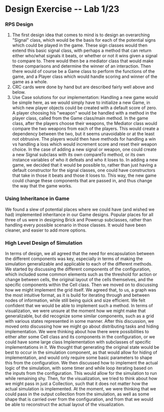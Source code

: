 # Design Exercise -- Lab 1/23

### RPS Design 
 1) The first design idea that comes to mind is to design an overarching "Signal" class, which would be the basis for 
 each of the potential signs which could be played in the game. These sign classes would then extend this basic signal
 class, with perhaps a method that can return either who/what signals it beats, or whether or not it wins given a 
 signal to compare to. There would then be a mediator class that would make these comparisons and determine the winner
 of an interaction. Then there would of course be a Game class to perform the functions of the game, and a Player class
 which would handle scoring and winner of the game as a whole.
 2) CRC cards were done by hand but are described fairly well above and below.
 3) Use Case solutions for our implementation:
 Handling a new game would be simple here, as we would simply have to initialize a new Game, in which new player
 objects could be created with a default score of zero.
 A player choosing his "weapon" would be handled with a method in the player class, called from the Game class/main method.
 In the game class, after the players choose their weapons, the Mediator class would compare the two weapons from each of
 the players. This would create a dependency between the two, but it seems unavoidable or at the least not obtrusive. The
 players would then have methods for handling a win vs handling a loss which would increment score and reset their weapon
 choice.
 In the case of adding a new signal or weapon, one could create a new Signal subclass with its own compareTo method, or 
 its own instance variables of who it defeats and who it loses to.
 In adding a new game, we decided that it would be possible to, rather than just having a default constructor for the signal
 classes, one could have constructors that take in those it beats and those it loses to. This way, the new game could change
 these components that are passed in, and thus change the way that the game works.
 
### Using Inheritance in Game
We found a slew of potential places where we could have (and wished we had) implemented inheritance in our Game designs.
Popular places for all three of us were in designing Brick and Powerup subclasses, rather than handling every possible 
scenario in those classes. It would have been cleaner, and easier to add more options.

### High Level Design of Simulation
In terms of design, we all agreed that the need for encapsulation between the different components was key, especially in
terms of making the simulation generalizable and applicable to each of the different methods. We started by discussing the
different components of the configuration, which included some common elements such as the threshold for action or change
between cells, the original layout of the cells themselves, and the specific components within the Cell class. Then we 
moved on to discussing how we might implement the grid itself. We agreed that, to us, a graph was the most intuitive format,
as it is build for iterating through and between nodes of information, while still being quick and size efficient. We felt
confident that we would be able to implement such a method. In terms of visualization, we were unsure at the moment how
we might make that generalizable, but did recognize some similar components, such as a grid with various states represented
in some manner. 
After this discussion, we moved onto discussing how we might go about distributing tasks and hiding implementation. We 
were thinking about how there were possibilities to either alter some Cell class and its components in the configuration, 
or we could have some large class Implementation with subclasses of specific implementations in it. We thought that generating
the original state would be best to occur in the simulation component, as that would allow for hiding of implementation, and
would only require some basic parameters to shape this from the configuration. We then discussed how to implement
the actual logic of the simulation, with some timer and while loop iterating based on the inputs from the configuration. 
This would allow for the simulation to run while remaining shy. Then, for the visualization, we tried to think about how
we might pass in just a Collection, such that it does not matter how the actual simulation is implemented. At the moment,
we were thinking that we could pass in the output collection from the simulation, as well as some shape that is carried
over from the configuration, and from that we would be able to reconstruct the actual layout of the visualization. 
